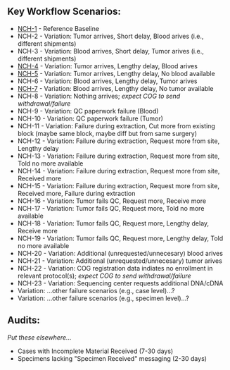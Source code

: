 ## Key Workflow Scenarios:
* [NCH-1](NCH-1.md) - Reference Baseline
* NCH-2 - Variation: Tumor arrives, Short delay, Blood arives (i.e., different shipments)
* NCH-3 - Variation: Blood arrives, Short delay, Tumor arives (i.e., different shipments)
* [NCH-4](NCH-4.md) - Variation: Tumor arrives, Lengthy delay, Blood arives
* [NCH-5](NCH-5.md) - Variation: Tumor arrives, Lengthy delay, No blood available
* NCH-6 - Variation: Blood arrives, Lengthy delay, Tumor arives
* [NCH-7](NCH-7.md) - Variation: Blood arrives, Lengthy delay, No tumor available
* NCH-8 - Variation: Nothing arrives; _expect COG to send withdrawal/failure_
* NCH-9 - Variation: QC paperwork failure (Blood)
* NCH-10 - Variation: QC paperwork failure (Tumor)
* NCH-11 - Variation: Failure during extraction, Cut more from existing block (maybe same block, maybe diff but from same surgery)
* NCH-12 - Variation: Failure during extraction, Request more from site, Lengthy delay
* NCH-13 - Variation: Failure during extraction, Request more from site, Told no more available
* NCH-14 - Variation: Failure during extraction, Request more from site, Received more
* NCH-15 - Variation: Failure during extraction, Request more from site, Received more, Failure during extraction
* NCH-16 - Variation: Tumor fails QC, Request more, Receive more
* NCH-17 - Variation: Tumor fails QC, Request more, Told no more available
* NCH-18 - Variation: Tumor fails QC, Request more, Lengthy delay, Receive more
* NCH-19 - Variation: Tumor fails QC, Request more, Lengthy delay, Told no more available
* NCH-20 - Variation: Additional (unrequested/unnecesary) blood arives
* NCH-21 - Variation: Additional (unrequested/unnecesary) tumor arives
* NCH-22 - Variation: COG registration data indiates no enrollment in relevant protocol(s); _expect COG to send withdrawal/failure_
* NCH-23 - Variation: Sequencing center requests additional DNA/cDNA
* Variation: ...other failure scenarios (e.g., case level)...?
* Variation: ...other failure scenarios (e.g., specimen level)...?

## Audits:
_Put these elsewhere..._
* Cases with Incomplete Material Received (7-30 days)
* Specimens lacking "Specimen Received" messaging (2-30 days)
